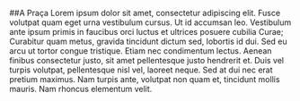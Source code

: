 ##A Praça
Lorem ipsum dolor sit amet, consectetur adipiscing elit. Fusce volutpat quam eget urna vestibulum cursus. Ut id accumsan leo. Vestibulum ante ipsum primis in faucibus orci luctus et ultrices posuere cubilia Curae; Curabitur quam metus, gravida tincidunt dictum sed, lobortis id dui. Sed eu arcu ut tortor congue tristique. Etiam nec condimentum lectus. Aenean finibus consectetur justo, sit amet pellentesque justo hendrerit et. Duis vel turpis volutpat, pellentesque nisl vel, laoreet neque. Sed at dui nec erat pretium maximus. Nam turpis ante, volutpat non quam et, tincidunt mollis mauris. Nam rhoncus elementum velit.